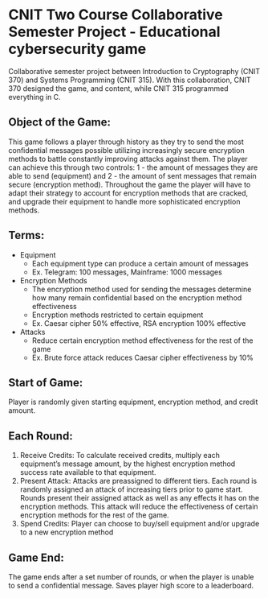 # CNIT Two Course Collaborative Semester Project - Educational cybersecurity game
Collaborative semester project between Introduction to Cryptography (CNIT 370) and Systems Programming (CNIT 315). With this collaboration, CNIT 370 designed the game, and content, while CNIT 315 programmed everything in C.

## Object of the Game:
This game follows a player through history as they try to send the most confidential messages possible utilizing increasingly secure encryption methods to battle constantly improving attacks against them. The player can achieve this through two controls: 1 - the amount of messages they are able to send (equipment) and 2 - the amount of sent messages that remain secure (encryption method). Throughout the game the player will have to adapt their strategy to account for encryption methods that are cracked, and upgrade their equipment to handle more sophisticated encryption methods. 

## Terms:
- Equipment 
    - Each equipment type can produce a certain amount of messages 
    - Ex. Telegram: 100 messages, Mainframe: 1000 messages 
- Encryption Methods  
    - The encryption method used for sending the messages determine how many remain confidential based on the encryption method effectiveness 
    - Encryption methods restricted to certain equipment 
    - Ex. Caesar cipher 50% effective, RSA encryption 100% effective 
- Attacks  
    - Reduce certain encryption method effectiveness for the rest of the game 
    - Ex. Brute force attack reduces Caesar cipher effectiveness by 10% 

## Start of Game: 
Player is randomly given starting equipment, encryption method, and credit amount.

## Each Round: 
1. Receive Credits: To calculate received credits, multiply each equipment’s message amount, by the highest encryption method success rate available to that equipment. 
2. Present Attack: Attacks are preassigned to different tiers. Each round is randomly assigned an attack of increasing tiers prior to game start. Rounds present their assigned attack as well as any effects it has on the encryption methods. This attack will reduce the effectiveness of certain encryption methods for the rest of the game. 
3. Spend Credits: Player can choose to buy/sell equipment and/or upgrade to a new encryption method 

## Game End: 
The game ends after a set number of rounds, or when the player is unable to send a confidential message. Saves player high score to a leaderboard. 
